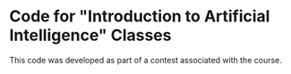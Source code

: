 # Code for "Introduction to Artificial Intelligence" Classes
This code was developed as part of a contest associated with the course.
